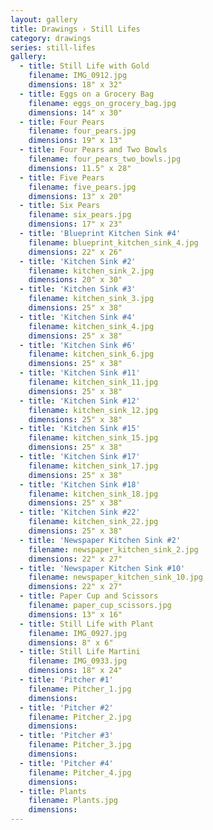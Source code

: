 ```yaml
---
layout: gallery
title: Drawings › Still Lifes
category: drawings
series: still-lifes
gallery:
  - title: Still Life with Gold
    filename: IMG_0912.jpg
    dimensions: 18" x 32"
  - title: Eggs on a Grocery Bag
    filename: eggs_on_grocery_bag.jpg
    dimensions: 14" x 30"
  - title: Four Pears
    filename: four_pears.jpg
    dimensions: 19" x 13"
  - title: Four Pears and Two Bowls
    filename: four_pears_two_bowls.jpg
    dimensions: 11.5" x 28"
  - title: Five Pears
    filename: five_pears.jpg
    dimensions: 13" x 20"
  - title: Six Pears
    filename: six_pears.jpg
    dimensions: 17" x 23"
  - title: 'Blueprint Kitchen Sink #4'
    filename: blueprint_kitchen_sink_4.jpg
    dimensions: 22" x 26"
  - title: 'Kitchen Sink #2'
    filename: kitchen_sink_2.jpg
    dimensions: 20" x 30"
  - title: 'Kitchen Sink #3'
    filename: kitchen_sink_3.jpg
    dimensions: 25" x 38"
  - title: 'Kitchen Sink #4'
    filename: kitchen_sink_4.jpg
    dimensions: 25" x 38"
  - title: 'Kitchen Sink #6'
    filename: kitchen_sink_6.jpg
    dimensions: 25" x 38"
  - title: 'Kitchen Sink #11'
    filename: kitchen_sink_11.jpg
    dimensions: 25" x 38"
  - title: 'Kitchen Sink #12'
    filename: kitchen_sink_12.jpg
    dimensions: 25" x 38"
  - title: 'Kitchen Sink #15'
    filename: kitchen_sink_15.jpg
    dimensions: 25" x 38"
  - title: 'Kitchen Sink #17'
    filename: kitchen_sink_17.jpg
    dimensions: 25" x 38"
  - title: 'Kitchen Sink #18'
    filename: kitchen_sink_18.jpg
    dimensions: 25" x 38"
  - title: 'Kitchen Sink #22'
    filename: kitchen_sink_22.jpg
    dimensions: 25" x 38"
  - title: 'Newspaper Kitchen Sink #2'
    filename: newspaper_kitchen_sink_2.jpg
    dimensions: 22" x 27"
  - title: 'Newspaper Kitchen Sink #10'
    filename: newspaper_kitchen_sink_10.jpg
    dimensions: 22" x 27"
  - title: Paper Cup and Scissors
    filename: paper_cup_scissors.jpg
    dimensions: 13" x 16"
  - title: Still Life with Plant
    filename: IMG_0927.jpg
    dimensions: 8" x 6"
  - title: Still Life Martini
    filename: IMG_0933.jpg
    dimensions: 18" x 24"
  - title: 'Pitcher #1'
    filename: Pitcher_1.jpg
    dimensions:
  - title: 'Pitcher #2'
    filename: Pitcher_2.jpg
    dimensions:
  - title: 'Pitcher #3'
    filename: Pitcher_3.jpg
    dimensions:
  - title: 'Pitcher #4'
    filename: Pitcher_4.jpg
    dimensions:
  - title: Plants
    filename: Plants.jpg
    dimensions:
---
```

